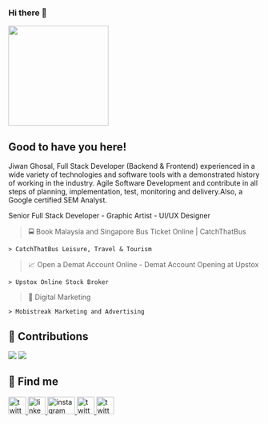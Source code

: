 ### Hi there 👋

<img src="http://heartstchr.github.io/img/jiwan.png"  height="200"/>

## Good to have you here!

Jiwan Ghosal, Full Stack Developer (Backend & Frontend) experienced in a wide variety of technologies and software tools with a demonstrated history of working in the industry. Agile Software Development and contribute in all steps of planning, implementation, test, monitoring and delivery.Also, a Google certified SEM Analyst.

Senior Full Stack Developer - Graphic Artist - UI/UX Designer

  > :oncoming_bus: Book Malaysia and Singapore Bus Ticket Online | CatchThatBus
  
    > CatchThatBus Leisure, Travel & Tourism

  > :chart_with_upwards_trend: Open a Demat Account Online - Demat Account Opening at Upstox
  
    > Upstox Online Stock Broker

  > :mega: Digital Marketing
  
    > Mobistreak Marketing and Advertising

## :beers: Contributions

<img src="https://github-readme-stats.vercel.app/api?username=heartstchr&show_icons=true&count_private=true&title_color=b794f4&text_color=ffffff&icon_color=ffffff&bg_color=1a202c&include_all_commits=true%22%20alt=%22Contributions" />

<img src="https://github-readme-stats.vercel.app/api/top-langs/?username=heartstchr&layout=compact&title_color=553c9a&text_color=1a202c"/>

## :flashlight: Find me

<p>
  <a href="https://stackoverflow.com/story/jiwanghosal" rel="nofollow">
    <img src="https://cdn.jsdelivr.net/npm/simple-icons@3.0.1/icons/stackoverflow.svg" alt="twitter" height="35" />
  </a>
  
  <a href="https://www.linkedin.com/in/jiwanghosal/" rel="nofollow">
    <img src="https://cdn.jsdelivr.net/npm/simple-icons@3.0.1/icons/linkedin.svg" alt="linkedin" height="35" />
  </a>

  <a href="https://www.instagram.com/stchr_heart/" rel="nofollow">
    <img src="https://cdn.jsdelivr.net/npm/simple-icons@3.0.1/icons/instagram.svg" alt="instagram" height="35" width="55" />
  </a>

  <a href="https://twitter.com/stchr_ghosal" rel="nofollow">
    <img src="https://cdn.jsdelivr.net/npm/simple-icons@3.0.1/icons/twitter.svg" alt="twitter" height="35" />
  </a>
  
  <a href="https://youtube.com/c/JiwanGhosal" rel="nofollow">
    <img src="https://cdn.jsdelivr.net/npm/simple-icons@3.0.1/icons/youtube.svg" alt="twitter" height="35" />
  </a>
  
</p>

